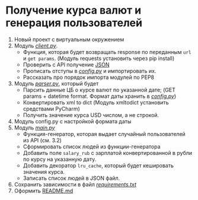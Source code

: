 # Получение курса валют и генерация пользователей


1. Новый проект с виртуальным окружением
2. Модуль [*client.py*](client_.py). 
   * Функция, которая будет возвращать response по переданным `url` и `get params`. (Модуль requests установить через pip install)
   * Проверить с API получение [JSON](http://api.randomdatatools.ru)
   * Прописать отступы в [*config.py*](config_.py) и импортировать их.
   * Рассказать про порядок импорта модулей по PEP8 
3. Модуль [*parser.py*](parser_.py), который будет 
   * Парсить данные ЦБ о курсе валют по указанной дате; (GET params + datetime format. Формат даты хранить в [*config.py*](config_.py))
   * Конвертировать xml to dict (Модуль xmltodict установить средствами PyCharm)
   * Получить значение курса USD числом, а не строкой. 
4. Модуль config.py c настройкой формата даты
5. Модуль [*main.py*](main.py) 
   * Функция-генератор, которая выдает случайный пользователей из API (см. 3.2)
   * Сформировать список людей из функции-генератора
   * Добавить поле `salary_rub` с зарплатой конвертированной в рубли по курсу на указанную дату.
   * Добавить декоратор `lru_cache`, который будет кешировать значения курса.
   * Записать список людей в JSON файл. 
6. Сохранить зависимости в файл [*requirements.txt*](requirements.txt)
7. Оформить [README.md](README.MD)
